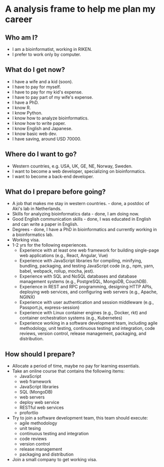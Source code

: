 # A analysis frame to help me plan my career

## Who am I?

- I am a bioinformatist, working in RIKEN.
- I prefer to work only by computer.

## What do I get now?

- I have a wife and a kid (soon).
- I have to pay for myself. 
- I have to pay for my kid's expense.
- I have to pay part of my wife's expense.
- I have a PhD.
- I know R.
- I know Python.
- I know how to analyze bioinformatics.
- I know how to write paper.
- I know English and Japanese.
- I know basic web dev.
- I have saving, around USD 70000.

## Where do I want to go?

- Western countries, e.g. USA, UK, GE, NE, Norway, Sweden.
- I want to become a web developer, specializing on bioinformatics.
- I want to become a back-end developer.

## What do I prepare before going?

- A job that makes me stay in western countries. - done, a postdoc of Aki's lab in Netherlands.
- Skills for analyzing bioinformatics data - done, I am doing now.
- Good English communication skills - done, I was educated in English and can write a paper in English.
- Degrees - done, I have a PhD in bioinformatics and currently working in a bioinformatics lab.
- Working visa.
- 1-2 yrs for the following experiences.
  - Experience with at least one web framework for building single-page web applications (e.g., React, Angular, Vue)
  - Experience with JavaScript libraries for compiling, minifying, bundling, packaging, and testing JavaScript code (e.g., npm, yarn, babel, webpack, rollup, mocha, jest).
  - Experience with SQL and NoSQL databases and database management systems (e.g., PostgreSQL, MongoDB, CouchDB).
  - Experience in REST and RPC programming, designing HTTP APIs, deploying web services, and configuring web servers (e.g., Apache, NGINX)
  - Experience with user authentication and session middleware (e.g., Passport.js, express-session)
  - Experience with Linux container engines (e.g., Docker, rkt) and container orchestration systems (e.g., Kubernetes)
  - Experience working in a software development team, including agile methodology, unit testing, continuous testing and integration, code reviews, version control, release management, packaging, and distribution.

## How should I prepare?

- Allocate a period of time, maybe no pay for learning essentials.
- Take an online course that contains the following items:
  - JavaScript
  - web framework
  - JavaScript libraries
  - SQL (MongoDB)
  - web servers
  - deploy web service
  - RESTful web services
  - profortlio
- Try to join a software development team, this team should execute:
  - agile methodology
  - unit tesing
  - continuous testing and integration
  - code reviews
  - version control
  - release management
  - packaging and distribution
- Join a small company to get working visa.
